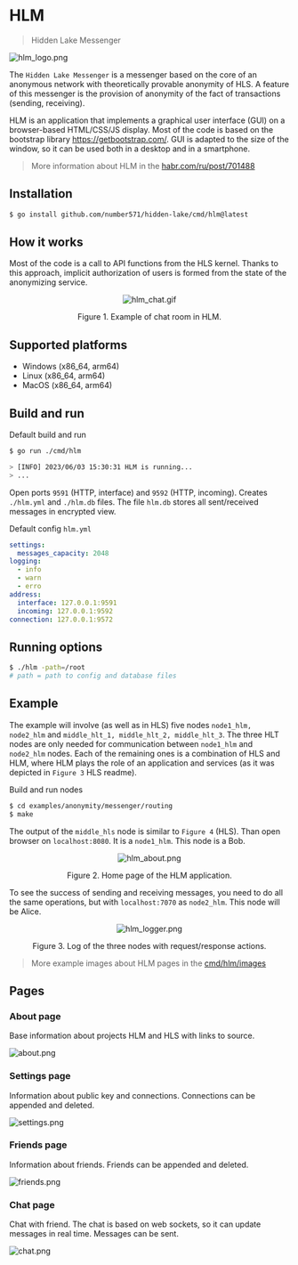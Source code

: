 # HLM

> Hidden Lake Messenger

<img src="images/hlm_logo.png" alt="hlm_logo.png"/>

The `Hidden Lake Messenger` is a messenger based on the core of an anonymous network with theoretically provable anonymity of HLS. A feature of this messenger is the provision of anonymity of the fact of transactions (sending, receiving).

HLM is an application that implements a graphical user interface (GUI) on a browser-based HTML/CSS/JS display. Most of the code is based on the bootstrap library https://getbootstrap.com/. GUI is adapted to the size of the window, so it can be used both in a desktop and in a smartphone.

> More information about HLM in the [habr.com/ru/post/701488](https://habr.com/ru/post/701488/ "Habr HLM")

## Installation

```bash
$ go install github.com/number571/hidden-lake/cmd/hlm@latest
```

## How it works

Most of the code is a call to API functions from the HLS kernel. Thanks to this approach, implicit authorization of users is formed from the state of the anonymizing service.

<p align="center"><img src="images/hlm_chat.gif" alt="hlm_chat.gif"/></p>
<p align="center">Figure 1. Example of chat room in HLM.</p>

## Supported platforms

- Windows (x86_64, arm64)
- Linux (x86_64, arm64)
- MacOS (x86_64, arm64)

## Build and run

Default build and run

```bash 
$ go run ./cmd/hlm

> [INFO] 2023/06/03 15:30:31 HLM is running...
> ...
```

Open ports `9591` (HTTP, interface) and `9592` (HTTP, incoming).
Creates `./hlm.yml` and `./hlm.db` files.
The file `hlm.db` stores all sent/received messages in encrypted view. 

Default config `hlm.yml`

```yaml
settings:
  messages_capacity: 2048
logging:
  - info
  - warn
  - erro
address:
  interface: 127.0.0.1:9591
  incoming: 127.0.0.1:9592
connection: 127.0.0.1:9572
```

## Running options

```bash
$ ./hlm -path=/root
# path = path to config and database files
```

## Example

The example will involve (as well as in HLS) five nodes `node1_hlm, node2_hlm` and `middle_hlt_1, middle_hlt_2, middle_hlt_3`. The three HLT nodes are only needed for communication between `node1_hlm` and `node2_hlm` nodes. Each of the remaining ones is a combination of HLS and HLM, where HLM plays the role of an application and services (as it was depicted in `Figure 3` HLS readme).

Build and run nodes
```bash
$ cd examples/anonymity/messenger/routing
$ make
```

The output of the `middle_hls` node is similar to `Figure 4` (HLS).
Than open browser on `localhost:8080`. It is a `node1_hlm`. This node is a Bob.

<p align="center"><img src="images/hlm_about.png" alt="hlm_about.png"/></p>
<p align="center">Figure 2. Home page of the HLM application.</p>

To see the success of sending and receiving messages, you need to do all the same operations, but with `localhost:7070` as `node2_hlm`. This node will be Alice.

<p align="center"><img src="images/hlm_logger.png" alt="hlm_logger.png"/></p>
<p align="center">Figure 3. Log of the three nodes with request/response actions.</p>

> More example images about HLM pages in the [cmd/hlm/images](images "Path to HLM images")

## Pages

### About page

Base information about projects HLM and HLS with links to source.

<img src="images/v2/about.png" alt="about.png"/>

### Settings page

Information about public key and connections. Connections can be appended and deleted.

<img src="images/v2/settings.png" alt="settings.png"/>

### Friends page

Information about friends. Friends can be appended and deleted.

<img src="images/v2/friends.png" alt="friends.png"/>

### Chat page

Chat with friend. The chat is based on web sockets, so it can update messages in real time. Messages can be sent.

<img src="images/v2/chat.png" alt="chat.png"/>
